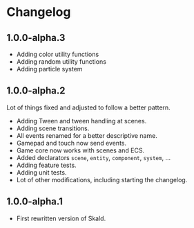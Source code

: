 # Changelog

## 1.0.0-alpha.3

- Adding color utility functions
- Adding random utility functions
- Adding particle system


## 1.0.0-alpha.2

Lot of things fixed and adjusted to follow a better pattern.

- Adding Tween and tween handling at scenes.
- Adding scene transitions.
- All events renamed for a better descriptive name.
- Gamepad and touch now send events.
- Game core now works with scenes and ECS.
- Added declarators `scene`, `entity`, `component`, `system`, ... 
- Adding feature tests.
- Adding unit tests.
- Lot of other modifications, including starting the changelog.


## 1.0.0-alpha.1

- First rewritten version of Skald.